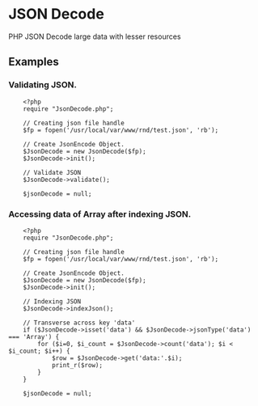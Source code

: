 # JSON Decode
 
PHP JSON Decode large data with lesser resources
 

## Examples
 

### Validating JSON.
 
````
    <?php
    require "JsonDecode.php";
    
    // Creating json file handle
    $fp = fopen('/usr/local/var/www/rnd/test.json', 'rb');

    // Create JsonEncode Object.
    $JsonDecode = new JsonDecode($fp);
    $JsonDecode->init();

    // Validate JSON
    $JsonDecode->validate();

    $jsonDecode = null;
````

### Accessing data of Array after indexing JSON.
 
````
    <?php
    require "JsonDecode.php";
    
    // Creating json file handle
    $fp = fopen('/usr/local/var/www/rnd/test.json', 'rb');

    // Create JsonEncode Object.
    $JsonDecode = new JsonDecode($fp);
    $JsonDecode->init();

    // Indexing JSON
    $JsonDecode->indexJson();

    // Transverse across key 'data'
    if ($JsonDecode->isset('data') && $JsonDecode->jsonType('data') === 'Array') {
        for ($i=0, $i_count = $JsonDecode->count('data'); $i < $i_count; $i++) {
            $row = $JsonDecode->get('data:'.$i);
            print_r($row);
        }
    }
    
    $jsonDecode = null;
````

